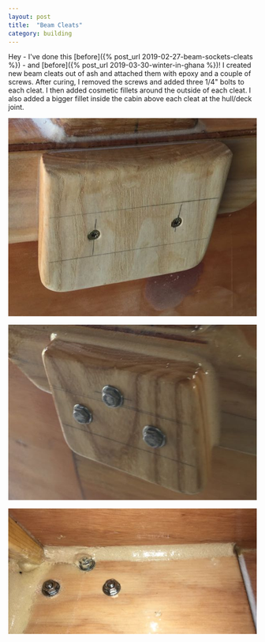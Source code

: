 ```yaml
---
layout: post
title:  "Beam Cleats"
category: building
---
```


Hey - I've done this [before]({% post_url 2019-02-27-beam-sockets-cleats %}) - and [before]({% post_url 2019-03-30-winter-in-ghana %})! I created new beam cleats out of ash and attached them with epoxy and a couple of screws. After curing, I removed the screws and added three 1/4" bolts to each cleat. I then added cosmetic fillets around the outside of each cleat. I also added a bigger fillet inside the cabin above each cleat at the hull/deck joint.

![Glued and Screwed](/assets/images/beam-cleats-1.jpg)

![Bolted](/assets/images/beam-cleats-2.jpg)

![Inside Fillet](/assets/images/beam-cleats-3.jpg)
